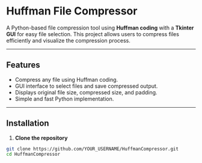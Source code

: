 # Huffman File Compressor

A Python-based file compression tool using **Huffman coding** with a **Tkinter GUI** for easy file selection. This project allows users to compress files efficiently and visualize the compression process.

---

## Features

- Compress any file using Huffman coding.
- GUI interface to select files and save compressed output.
- Displays original file size, compressed size, and padding.
- Simple and fast Python implementation.

---

## Installation

1. **Clone the repository**

```bash
git clone https://github.com/YOUR_USERNAME/HuffmanCompressor.git
cd HuffmanCompressor
